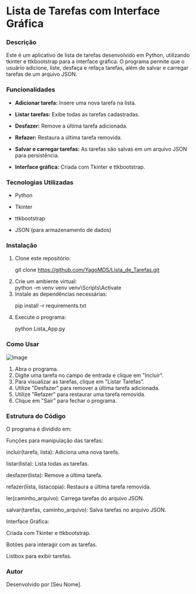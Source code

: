 <h1>Lista de Tarefas com Interface Gráfica</h1>

### Descrição

Este é um aplicativo de lista de tarefas desenvolvido em Python, utilizando tkinter e ttkbootstrap para a interface gráfica. O programa permite que o usuário adicione, liste, desfaça e refaça tarefas, além de salvar e carregar tarefas de um arquivo JSON.

### Funcionalidades

+ <b>Adicionar tarefa:</b> Insere uma nova tarefa na lista.

+ <b>Listar tarefas:</b> Exibe todas as tarefas cadastradas.

+ <b>Desfazer:</b> Remove a última tarefa adicionada.

+ <b>Refazer:</b> Restaura a última tarefa removida.

+ <b>Salvar e carregar tarefas:</b> As tarefas são salvas em um arquivo JSON para persistência.

+ <b>Interface gráfica:</b> Criada com Tkinter e ttkbootstrap.

### Tecnologias Utilizadas

+ Python

+ Tkinter

+ ttkbootstrap

+ JSON (para armazenamento de dados)    

### Instalação

<ol>
<li>Clone este repositório:</li>

git clone https://github.com/YagoMDS/Lista_de_Tarefas.git

<li>Crie um ambiente virtual:</li>
python -m venv venv
venv\Scripts\Activate

<li>Instale as dependências necessárias:</li>

pip install -r requirements.txt

<li>Execute o programa:</li>

python Lista_App.py
</ol>

### Como Usar
![Image](https://github.com/user-attachments/assets/f344d3b2-0217-47f6-ab42-29691289c8c1)
<ol>
<li>Abra o programa.</li>

<li>Digite uma tarefa no campo de entrada e clique em "Incluir".</li>

<li>Para visualizar as tarefas, clique em "Listar Tarefas".</li>

<li>Utilize "Desfazer" para remover a última tarefa adicionada.</li>

<li>Utilize "Refazer" para restaurar uma tarefa removida.</li>

<li>Clique em "Sair" para fechar o programa.</li>
</ol>

### Estrutura do Código

O programa é dividido em:

Funções para manipulação das tarefas:

incluir(tarefa, lista): Adiciona uma nova tarefa.

listar(lista): Lista todas as tarefas.

desfazer(lista): Remove a última tarefa.

refazer(lista, listacopia): Restaura a última tarefa removida.

ler(caminho_arquivo): Carrega tarefas do arquivo JSON.

salvar(tarefas, caminho_arquivo): Salva tarefas no arquivo JSON.

Interface Gráfica:

Criada com Tkinter e ttkbootstrap.

Botões para interagir com as tarefas.

Listbox para exibir tarefas.

### Autor

Desenvolvido por [Seu Nome].
